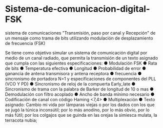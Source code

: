 # Sistema-de-comunicacion-digital-FSK
sistema de comunicaciones "Transmisión, paso por canal y Recepción" de un mensaje como trama de bits utilizando modulación de desplazamiento de frecuencia (FSK)

Se tiene como objetivo simular un sistema de comunicación digital por medio de un canal radiado, que permita la transmisión de un texto asignado que cumpla con las siguientes especificaciones:
● Modulación FSK
● Rata de bits
● Temperatura efectiva
● Longitud
● Probabilidad de error
● ganancia de antena transmisora y antena receptora
● frecuencia
● sincronismo de portadora N=1 y especificaciones de componentes del PLL (VCO Y PD)
● Sincronismo de reloj de la compuerta Early_late
● Sincronismo de trama con la palabra de Barker de longitud de 10 o mas
● Demodulación con filtro acoplado
● Ancho de banda mínimo necesario
● Codificación de canal con código Haming <7,4>
● Multiplexación
● Texto asignado:
Cambio mi vida por lámparas viejas
o por los dados con los que se jugó la túnica inconsútil;
por lo más anodino, por lo más obvio, por lo más fútil;
por los colgajos que se guinda en las orejas
la simiesca mulata,
la terracota nubia;
